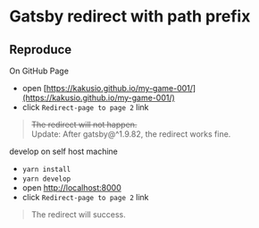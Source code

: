 # Gatsby redirect with path prefix

## Reproduce

On GitHub Page

- open [https://kakusio.github.io/my-game-001/](https://kakusio.github.io/my-game-001/)
- click `Redirect-page to page 2` link
> ~~The redirect will not happen.~~  
> Update: After gatsby@^1.9.82, the redirect works fine.

develop on self host machine

- `yarn install`
- `yarn develop`
- open [http://localhost:8000](http://localhost:8000)
- click `Redirect-page to page 2` link
> The redirect will success.